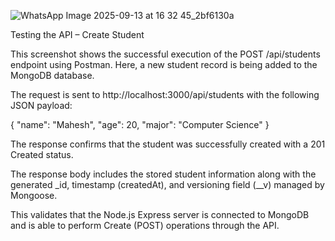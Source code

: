 ![WhatsApp Image 2025-09-13 at 16 32 45_2bf6130a](https://github.com/user-attachments/assets/5116cf53-b849-49d4-816e-7c79a5573d29)


Testing the API – Create Student

This screenshot shows the successful execution of the POST /api/students endpoint using Postman. Here, a new student record is being added to the MongoDB database.

The request is sent to http://localhost:3000/api/students with the following JSON payload:

{
  "name": "Mahesh",
  "age": 20,
  "major": "Computer Science"
}


The response confirms that the student was successfully created with a 201 Created status.

The response body includes the stored student information along with the generated _id, timestamp (createdAt), and versioning field (__v) managed by Mongoose.

This validates that the Node.js Express server is connected to MongoDB and is able to perform Create (POST) operations through the API.
